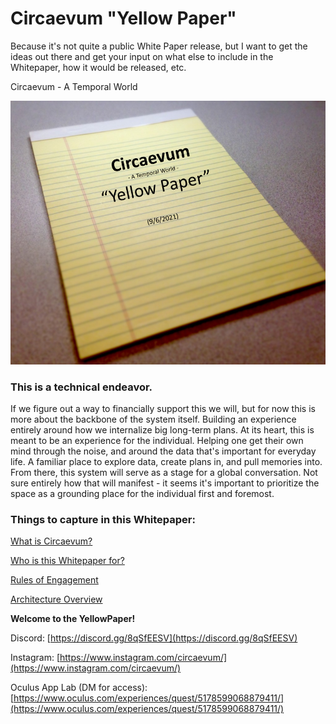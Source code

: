 # Circaevum "Yellow Paper"

Because it's not quite a public White Paper release, but I want to get the ideas out there and get your input on what else to include in the Whitepaper, how it would be released, etc.

Circaevum - A Temporal World

![Untitled](Circaevum%20Yellow%20Paper%20daec28a178d74a4e9ed58f67372a608c/Untitled.png)

### This is a technical endeavor.

If we figure out a way to financially support this we will, but for now this is more about the backbone of the system itself. Building an experience entirely around how we internalize big long-term plans. At its heart, this is meant to be an experience for the individual. Helping one get their own mind through the noise, and around the data that's important for everyday life. A familiar place to explore data, create plans in, and pull memories into. From there, this system will serve as a stage for a global conversation. Not sure entirely how that will manifest - it seems it's important to prioritize the space as a grounding place for the individual first and foremost. 

### **Things to capture in this Whitepaper:**

[What is Circaevum?](Circaevum%20Yellow%20Paper%20daec28a178d74a4e9ed58f67372a608c/What%20is%20Circaevum%20338c50c950c64bbbbf760f352ba16e62.md)

[Who is this Whitepaper for?](Circaevum%20Yellow%20Paper%20daec28a178d74a4e9ed58f67372a608c/Who%20is%20this%20Whitepaper%20for%2006596ffa29e44f4db18c1f88c0b69aef.md)

[Rules of Engagement](Circaevum%20Yellow%20Paper%20daec28a178d74a4e9ed58f67372a608c/Rules%20of%20Engagement%203522e326009f4798af34d86776254a65.md)

[Architecture Overview](Circaevum%20Yellow%20Paper%20daec28a178d74a4e9ed58f67372a608c/Architecture%20Overview%20b7deda7bc3de4e24a1d46e292325392b.md)

**Welcome to the YellowPaper!**

Discord: [https://discord.gg/8qSfEESV](https://discord.gg/8qSfEESV)

Instagram: [https://www.instagram.com/circaevum/](https://www.instagram.com/circaevum/)

Oculus App Lab (DM for access): [https://www.oculus.com/experiences/quest/5178599068879411/](https://www.oculus.com/experiences/quest/5178599068879411/)